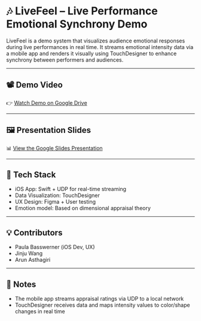 # 🎶 LiveFeel – Live Performance Emotional Synchrony Demo

LiveFeel is a demo system that visualizes audience emotional responses during live performances in real time. It streams emotional intensity data via a mobile app and renders it visually using TouchDesigner to enhance synchrony between performers and audiences.

---

## 📽️ Demo Video
  
👉 [Watch Demo on Google Drive]([https://drive.google.com/file/d/DRIVE_VIDEO_ID/view](https://drive.google.com/file/d/1BZu-OeAn8KMWSIRsTtF8JNkD97Yl97E-/view?usp=sharing))

---

## 🖼️ Presentation Slides

📊 [View the Google Slides Presentation]([https://docs.google.com/presentation/d/PRESENTATION_ID/edit?usp=sharing](https://docs.google.com/presentation/d/16oaQyTHS0l7Gc6x26TAGTm7QqnUzbtkgo_8m58yyCOU/edit?usp=sharing))

---

## 🔧 Tech Stack

- iOS App: Swift + UDP for real-time streaming
- Data Visualization: TouchDesigner
- UX Design: Figma + User testing
- Emotion model: Based on dimensional appraisal theory

---

## 💡 Contributors

- Paula Basswerner (iOS Dev, UX)
- Jinju Wang
- Arun Asthagiri

---

## 📝 Notes

- The mobile app streams appraisal ratings via UDP to a local network
- TouchDesigner receives data and maps intensity values to color/shape changes in real time
